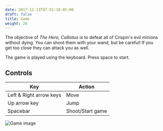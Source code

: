 ```yaml
---
date: 2017-11-13T07:51:18-05:00
draft: false
title: Game
weight: 20
---
```


The objective of *The Hero, Callistus* is to defeat all of Crispin's evil
minions without dying. You can shoot them with your wand, but be careful! If you
get too close they can attack you as well.

The game is played using the keyboard. Press space to start.

## Controls

| Key                     | Action           |
| ----------------------- | ---------------- |
| Left & Right arrow keys | Move             |
| Up arrow key            | Jump             |
| Spacebar                | Shoot/Start game |

![Game image](images/game/game-3.png)

